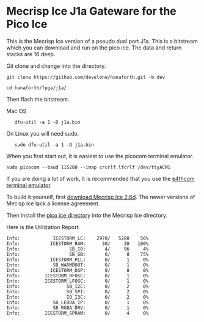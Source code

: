 # Mecrisp Ice J1a Gateware for the Pico Ice

This is the Mecrisp Ice version of a pseudo dual port J1a.  This is a
bitstream which you can download and run on the pico ice. The data and return stacks are 16 deep.

Git clone and change into the directory.

```
git clone https://github.com/develone/hanaforth.git -b dev

cd hanaforth/fpga/j1a/
```

Then flash the bitstream. 

Mac OS 

```
   dfu-util -a 1 -D j1a.bin
```

On Linux you will need sudo.

```
   sudo dfu-util -a 1 -D j1a.bin
```

When you first start out, it is easiest to use the picocom
terminal emulator.

```
sudo picocom --baud 115200 --imap crcrlf,lfcrlf /dev/ttyACM1
```
If you are doing a lot of work, it is recommended that you use the
[e4thcom terminal
emulator](https://mecrisp-ice.readthedocs.io/en/latest/e4thcom.html)

To build it yourself, first [download Mecrisp Ice
2.6d](https://sourceforge.net/projects/mecrisp/files/).  The newer
versions of Mecisp Ice lack a license agreement.

Then install the [pico ice directory](https://sourceforge.net/p/mecrisp/discussion/general/thread/350a65f919/) into the Mecrisp Ice directory.

Here is the Utilization Report.
```
Info: 	         ICESTORM_LC:    2970/   5280    56%
Info: 	        ICESTORM_RAM:      30/     30   100%
Info: 	               SB_IO:       4/     96     4%
Info: 	               SB_GB:       6/      8    75%
Info: 	        ICESTORM_PLL:       0/      1     0%
Info: 	         SB_WARMBOOT:       0/      1     0%
Info: 	        ICESTORM_DSP:       0/      8     0%
Info: 	      ICESTORM_HFOSC:       0/      1     0%
Info: 	      ICESTORM_LFOSC:       0/      1     0%
Info: 	              SB_I2C:       0/      2     0%
Info: 	              SB_SPI:       0/      2     0%
Info: 	              IO_I3C:       0/      2     0%
Info: 	         SB_LEDDA_IP:       0/      1     0%
Info: 	         SB_RGBA_DRV:       0/      1     0%
Info: 	      ICESTORM_SPRAM:       0/      4     0%
```
